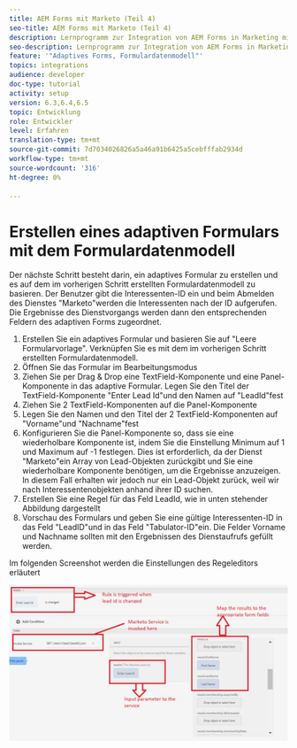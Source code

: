 ```yaml
---
title: AEM Forms mit Marketo (Teil 4)
seo-title: AEM Forms mit Marketo (Teil 4)
description: Lernprogramm zur Integration von AEM Forms in Marketing mit dem AEM Forms-Formulardatenmodell.
seo-description: Lernprogramm zur Integration von AEM Forms in Marketing mit dem AEM Forms-Formulardatenmodell.
feature: '"Adaptives Forms, Formulardatenmodell"'
topics: integrations
audience: developer
doc-type: tutorial
activity: setup
version: 6.3,6.4,6.5
topic: Entwicklung
role: Entwickler
level: Erfahren
translation-type: tm+mt
source-git-commit: 7d7034026826a5a46a91b6425a5cebfffab2934d
workflow-type: tm+mt
source-wordcount: '316'
ht-degree: 0%

---
```



# Erstellen eines adaptiven Formulars mit dem Formulardatenmodell

Der nächste Schritt besteht darin, ein adaptives Formular zu erstellen und es auf dem im vorherigen Schritt erstellten Formulardatenmodell zu basieren.
Der Benutzer gibt die Interessenten-ID ein und beim Abmelden des Dienstes &quot;Marketo&quot;werden die Interessenten nach der ID aufgerufen. Die Ergebnisse des Dienstvorgangs werden dann den entsprechenden Feldern des adaptiven Forms zugeordnet.

1. Erstellen Sie ein adaptives Formular und basieren Sie auf &quot;Leere Formularvorlage&quot;. Verknüpfen Sie es mit dem im vorherigen Schritt erstellten Formulardatenmodell.
1. Öffnen Sie das Formular im Bearbeitungsmodus
1. Ziehen Sie per Drag &amp; Drop eine TextField-Komponente und eine Panel-Komponente in das adaptive Formular. Legen Sie den Titel der TextField-Komponente &quot;Enter Lead Id&quot;und den Namen auf &quot;LeadId&quot;fest
1. Ziehen Sie 2 TextField-Komponenten auf die Panel-Komponente
1. Legen Sie den Namen und den Titel der 2 TextField-Komponenten auf &quot;Vorname&quot;und &quot;Nachname&quot;fest
1. Konfigurieren Sie die Panel-Komponente so, dass sie eine wiederholbare Komponente ist, indem Sie die Einstellung Minimum auf 1 und Maximum auf -1 festlegen. Dies ist erforderlich, da der Dienst &quot;Marketo&quot;ein Array von Lead-Objekten zurückgibt und Sie eine wiederholbare Komponente benötigen, um die Ergebnisse anzuzeigen. In diesem Fall erhalten wir jedoch nur ein Lead-Objekt zurück, weil wir nach Interessentenobjekten anhand ihrer ID suchen.
1. Erstellen Sie eine Regel für das Feld LeadId, wie in unten stehender Abbildung dargestellt
1. Vorschau des Formulars und geben Sie eine gültige Interessenten-ID in das Feld &quot;LeadID&quot;und in das Feld &quot;Tabulator-ID&quot;ein. Die Felder Vorname und Nachname sollten mit den Ergebnissen des Dienstaufrufs gefüllt werden.

Im folgenden Screenshot werden die Einstellungen des Regeleditors erläutert

![eleditor](assets/ruleeditor.jfif)
